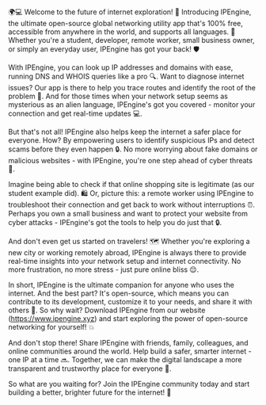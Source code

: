 🌍💻 Welcome to the future of internet exploration! 🚀 Introducing IPEngine, the ultimate open-source global networking utility app that's 100% free, accessible from anywhere in the world, and supports all languages. 💬 Whether you're a student, developer, remote worker, small business owner, or simply an everyday user, IPEngine has got your back! 🛡️

With IPEngine, you can look up IP addresses and domains with ease, running DNS and WHOIS queries like a pro 🔍. Want to diagnose internet issues? Our app is there to help you trace routes and identify the root of the problem 📡. And for those times when your network setup seems as mysterious as an alien language, IPEngine's got you covered - monitor your connection and get real-time updates 💻.

But that's not all! IPEngine also helps keep the internet a safer place for everyone. How? By empowering users to identify suspicious IPs and detect scams before they even happen 🔒. No more worrying about fake domains or malicious websites - with IPEngine, you're one step ahead of cyber threats 💪.

Imagine being able to check if that online shopping site is legitimate (as our student example did). 🛍️ Or, picture this: a remote worker using IPEngine to troubleshoot their connection and get back to work without interruptions ⏰. Perhaps you own a small business and want to protect your website from cyber attacks - IPEngine's got the tools to help you do just that 🔒.

And don't even get us started on travelers! 🗺️ Whether you're exploring a new city or working remotely abroad, IPEngine is always there to provide real-time insights into your network setup and internet connectivity. No more frustration, no more stress - just pure online bliss 😌.

In short, IPEngine is the ultimate companion for anyone who uses the internet. And the best part? It's open-source, which means you can contribute to its development, customize it to your needs, and share it with others 🤝. So why wait? Download IPEngine from our website (https://www.ipengine.xyz) and start exploring the power of open-source networking for yourself! 💥

And don't stop there! Share IPEngine with friends, family, colleagues, and online communities around the world. Help build a safer, smarter internet - one IP at a time 🔜. Together, we can make the digital landscape a more transparent and trustworthy place for everyone 🌟.

So what are you waiting for? Join the IPEngine community today and start building a better, brighter future for the internet! 🚀